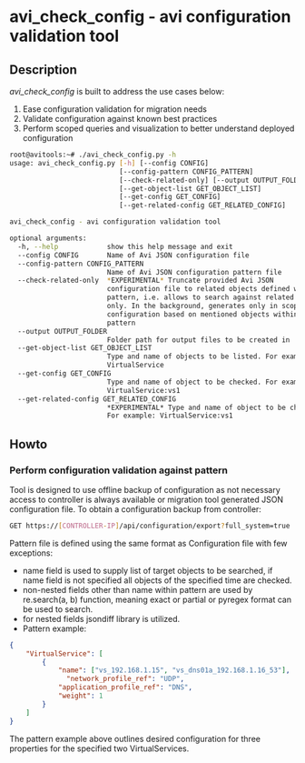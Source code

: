 # avi_check_config - avi configuration validation tool
## Description
*avi_check_config* is built to address the use cases below:
1. Ease configuration validation for migration needs
2. Validate configuration against known best practices
3. Perform scoped queries and visualization to better understand deployed configuration
```bash
root@avitools:~# ./avi_check_config.py -h
usage: avi_check_config.py [-h] [--config CONFIG]
                           [--config-pattern CONFIG_PATTERN]
                           [--check-related-only] [--output OUTPUT_FOLDER]
                           [--get-object-list GET_OBJECT_LIST]
                           [--get-config GET_CONFIG]
                           [--get-related-config GET_RELATED_CONFIG]

avi_check_config - avi configuration validation tool

optional arguments:
  -h, --help            show this help message and exit
  --config CONFIG       Name of Avi JSON configuration file
  --config-pattern CONFIG_PATTERN
                        Name of Avi JSON configuration pattern file
  --check-related-only  *EXPERIMENTAL* Truncate provided Avi JSON
                        configuration file to related objects defined within
                        pattern, i.e. allows to search against related objects
                        only. In the background, generates only in scope
                        configuration based on mentioned objects within
                        pattern
  --output OUTPUT_FOLDER
                        Folder path for output files to be created in
  --get-object-list GET_OBJECT_LIST
                        Type and name of objects to be listed. For example:
                        VirtualService
  --get-config GET_CONFIG
                        Type and name of object to be checked. For example:
                        VirtualService:vs1
  --get-related-config GET_RELATED_CONFIG
                        *EXPERIMENTAL* Type and name of object to be checked.
                        For example: VirtualService:vs1
```
## Howto
### Perform configuration validation against pattern
Tool is designed to use offline backup of configuration as not necessary access to controller is always available or migration tool generated JSON configuration file. To obtain a configuration backup from controller:
```bash
GET https://[CONTROLLER-IP]/api/configuration/export?full_system=true
```
Pattern file is defined using the same format as Configuration file with few exceptions:
* name field is used to supply list of target objects to be searched, if name field is not specified all objects of the specified time are checked.
* non-nested fields other than name within pattern are used by re.search(a, b) function, meaning exact or partial or pyregex format can be used to search.
* for nested fields jsondiff library is utilized.
* Pattern example:
```json
{
    "VirtualService": [
        {
            "name": ["vs_192.168.1.15", "vs_dns01a_192.168.1.16_53"],
	          "network_profile_ref": "UDP",
            "application_profile_ref": "DNS",
            "weight": 1
        }
    ]
}
```
The pattern example above outlines desired configuration for three properties for the specified two VirtualServices.

